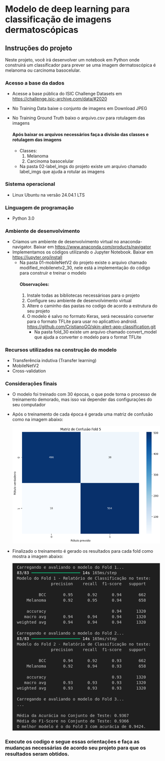 # Modelo de deep learning para classificação de imagens dermatoscópicas

## Instruções do projeto

Neste projeto, você irá desenvolver um notebook em Python onde construirá um classificador para prever se uma imagem dermatoscópica é melanoma ou carcinoma basocelular.

### Acesso a base da dados

* Acesse a base pública do ISIC Challenge Datasets em https://challenge.isic-archive.com/data/#2020
* No Training Data baixe o conjunto de imagens em Download JPEG
* No 	Training Ground Truth baixo o arquivo.csv para rotulagem das imagens
  
  #### Após baixar os arquivos necessários faça a divisão das classes e rotulagem das imagens
  * Classes:
    1. Melanoma
    2. Carcinoma basocelular
  * Na pasta 02-label_imgs do projeto existe um arquivo chamado label_imgs que ajuda a rotular as imagens
 
### Sistema operacional

* Linux Ubuntu na versão 24.04.1 LTS
 
### Linguagem de programação 

* Python 3.0

### Ambiente de desenvolvimento

* Criamos um ambiente de desenvolvimento virtual no anaconda-navigator. Baixar em https://www.anaconda.com/products/navigator
* Implementamos os códigos utilizando o Jupyter Notebook. Baixar em https://jupyter.org/install
  * Na pasta 01-mobileNetV2 do projeto existe o arquivo chamado modified_mobilenetv2_30, nele está a implementação do código para construir e treinar o modelo
    #### Observações:
    1. Instale todas as bibliotecas necessárioas para o projeto
    2. Configure seu ambiente de desenvolvimento virtual
    3. Altere o caminho das pastas no codigo de acordo a estrutura do seu projeto
    4. O modelo é salvo no formato Keras, será necessário converter para o formato TFLite para usar no aplicattivo android. https://github.com/CristianoGO/skin-alert-app-classification.git
       * Na pasta fold_30 existe um arquivo chamado convert_model que ajuda a converter o modelo para o format TFLite
   
### Recursos utilizados na construção do modelo

* Transferência indutiva (Transfer learning)
* MobileNetV2
* Cross-validation

### Considerações finais

* O modelo foi treinado com 30 épocas, o que pode torna o processo de treinamento demorado, mas isso vai depender das configurações do seu computador
* Após o treinamento de cada época é gerada uma matriz de confusão como na imagem abaixo:
  
  ![Matriz de confusão para cada fold](https://github.com/CristianoGO/model-deep-learning-classified/blob/main/coding/01-mobileNetV2/fold_30/Screenshot%20from%202024-09-21%2015-20-55.png)

* Finalizado o treinamento é gerado os resultados para cada fold como mostra a imagem abaixo:

  ![Resultados do treinamento do modelo para cada fold](https://github.com/CristianoGO/model-deep-learning-classified/blob/main/coding/01-mobileNetV2/fold_30/Screenshot%20from%202024-09-21%2015-21-19.png)

### Execute os codigo e segue essas orientações e faça as mudanças necessárias de acordo seu projeto para que os resultados seram obtidos.
